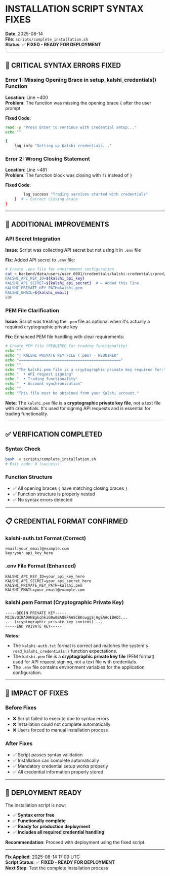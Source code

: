 # INSTALLATION SCRIPT SYNTAX FIXES

**Date**: 2025-08-14  
**File**: `scripts/complete_installation.sh`  
**Status**: ✅ **FIXED - READY FOR DEPLOYMENT**

---

## 🚨 **CRITICAL SYNTAX ERRORS FIXED**

### **Error 1: Missing Opening Brace in setup_kalshi_credentials() Function**

**Location**: Line ~400  
**Problem**: The function was missing the opening brace `{` after the user prompt

**Fixed Code**:
```bash
read -p "Press Enter to continue with credential setup..."
echo ""

{
    log_info "Setting up Kalshi credentials..."
```

### **Error 2: Wrong Closing Statement**

**Location**: Line ~481  
**Problem**: The function block was closing with `fi` instead of `}`

**Fixed Code**:
```bash
        log_success "Trading services started with credentials"
    }  # ← Correct closing brace
}
```

---

## 🔧 **ADDITIONAL IMPROVEMENTS**

### **API Secret Integration**

**Issue**: Script was collecting API secret but not using it in `.env` file

**Fix**: Added API secret to `.env` file:
```bash
# Create .env file for environment configuration
cat > backend/data/users/user_0001/credentials/kalshi-credentials/prod/.env << EOF
KALSHI_API_KEY_ID=${kalshi_api_key}
KALSHI_API_SECRET=${kalshi_api_secret}  # ← Added this line
KALSHI_PRIVATE_KEY_PATH=kalshi.pem
KALSHI_EMAIL=${kalshi_email}
EOF
```

### **PEM File Clarification**

**Issue**: Script was treating the `.pem` file as optional when it's actually a required cryptographic private key

**Fix**: Enhanced PEM file handling with clear requirements:
```bash
# Create PEM file (REQUIRED for trading functionality)
echo ""
echo "🔐 KALSHI PRIVATE KEY FILE (.pem) - REQUIRED"
echo "============================================="
echo ""
echo "The kalshi.pem file is a cryptographic private key required for:"
echo "  • API request signing"
echo "  • Trading functionality"
echo "  • Account synchronization"
echo ""
echo "This file must be obtained from your Kalshi account."
```

**Note**: The `kalshi.pem` file is a **cryptographic private key file**, not a text file with credentials. It's used for signing API requests and is essential for trading functionality.

---

## ✅ **VERIFICATION COMPLETED**

### **Syntax Check**
```bash
bash -n scripts/complete_installation.sh
# Exit code: 0 (success)
```

### **Function Structure**
- ✅ All opening braces `{` have matching closing braces `}`
- ✅ Function structure is properly nested
- ✅ No syntax errors detected

---

## 📋 **CREDENTIAL FORMAT CONFIRMED**

### **kalshi-auth.txt Format (Correct)**
```
email:your_email@example.com
key:your_api_key_here
```

### **.env File Format (Enhanced)**
```
KALSHI_API_KEY_ID=your_api_key_here
KALSHI_API_SECRET=your_api_secret_here
KALSHI_PRIVATE_KEY_PATH=kalshi.pem
KALSHI_EMAIL=your_email@example.com
```

### **kalshi.pem Format (Cryptographic Private Key)**
```
-----BEGIN PRIVATE KEY-----
MIIEvQIBADANBgkqhkiG9w0BAQEFAASCBKcwggSjAgEAAoIBAQC...
... (cryptographic private key content) ...
-----END PRIVATE KEY-----
```

**Notes**: 
- The `kalshi-auth.txt` format is correct and matches the system's `read_kalshi_credentials()` function expectations.
- The `kalshi.pem` file is a **cryptographic private key file** (PEM format) used for API request signing, not a text file with credentials.
- The `.env` file contains environment variables for the application configuration.

---

## 🎯 **IMPACT OF FIXES**

### **Before Fixes**
- ❌ Script failed to execute due to syntax errors
- ❌ Installation could not complete automatically
- ❌ Users forced to manual installation process

### **After Fixes**
- ✅ Script passes syntax validation
- ✅ Installation can complete automatically
- ✅ Mandatory credential setup works properly
- ✅ All credential information properly stored

---

## 🚀 **DEPLOYMENT READY**

The installation script is now:
- ✅ **Syntax error free**
- ✅ **Functionally complete**
- ✅ **Ready for production deployment**
- ✅ **Includes all required credential handling**

**Recommendation**: Proceed with deployment using the fixed script.

---

**Fix Applied**: 2025-08-14 17:00 UTC  
**Script Status**: ✅ **FIXED - READY FOR DEPLOYMENT**  
**Next Step**: Test the complete installation process
